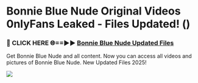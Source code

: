 # Bonnie Blue Nude Original Videos 0nlyFans Leaked - Files Updated! ()

<h3>🔴 CLICK HERE 🌐==►► <a href="https://tinyurl.com/leaks-videos" rel="nofollow">Bonnie Blue Nude Updated Files</a></h3>

Get Bonnie Blue Nude and all content. Now you can access all videos and pictures of Bonnie Blue Nude. New Updated Files 2025!

[![](https://i.imgur.com/KQgVmj3.gif)](https://tinyurl.com/leaks-videos)